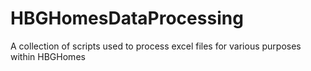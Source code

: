 # HBGHomesDataProcessing
 A collection of scripts used to process excel files for various purposes within HBGHomes
